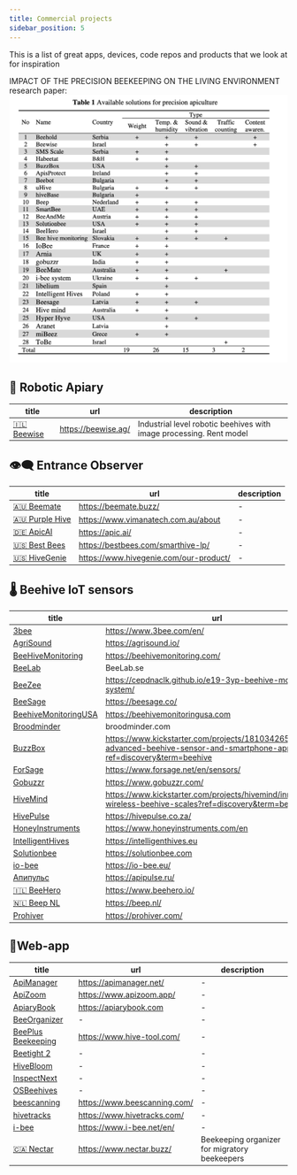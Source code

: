 ```yaml
---
title: Commercial projects
sidebar_position: 5
---
```



This is a list of great apps, devices, code repos and products that we look at for inspiration

IMPACT OF THE PRECISION BEEKEEPING ON THE LIVING ENVIRONMENT research paper:
![](img/Screenshot%202025-09-17%20at%2012.07.24.png)


## 🪬 Robotic Apiary

<!-- QueryToSerialize: table WITHOUT ID "[" + default(title, file.name) + "]" + default( "("+  replace(replace(file.path, "research/Competition/", ""),  " ", "%20") + ")", "")  as title, url, description FROM "research/Competition" WHERE file.name != "Competition" AND products="🪬 Robotic Apiary" SORT priority asc -->
<!-- SerializedQuery: table WITHOUT ID "[" + default(title, file.name) + "]" + default( "("+  replace(replace(file.path, "research/Competition/", ""),  " ", "%20") + ")", "")  as title, url, description FROM "research/Competition" WHERE file.name != "Competition" AND products="🪬 Robotic Apiary" SORT priority asc -->

| title                             | url                 | description                                                         |
| --------------------------------- | ------------------- | ------------------------------------------------------------------- |
| [🇮🇱 Beewise](🇮🇱%20Beewise.md) | https://beewise.ag/ | Industrial level robotic beehives with image processing. Rent model |
<!-- SerializedQuery END -->


## 👁️‍🗨️ Entrance Observer

<!-- QueryToSerialize: table WITHOUT ID "[" + default(title, file.name) + "]" + default( "("+  replace(replace(file.path, "research/Competition/", ""), " ", "%20") + ")", "") as title, url, description FROM "research/Competition" WHERE file.name != "Competition" AND products = "👁️‍🗨️ Entrance Observer" SORT priority asc -->
<!-- SerializedQuery: table WITHOUT ID "[" + default(title, file.name) + "]" + default( "("+  replace(replace(file.path, "research/Competition/", ""), " ", "%20") + ")", "") as title, url, description FROM "research/Competition" WHERE file.name != "Competition" AND products = "👁️‍🗨️ Entrance Observer" SORT priority asc -->

| title                                       | url                                    | description |
| ------------------------------------------- | -------------------------------------- | ----------- |
| [🇦🇺 Beemate](🇦🇺%20Beemate.md)           | https://beemate.buzz/                  | \-          |
| [🇦🇺 Purple Hive](🇦🇺%20Purple%20Hive.md) | https://www.vimanatech.com.au/about    | \-          |
| [🇩🇪 ApicAI](🇩🇪%20ApicAI.md)             | https://apic.ai/                       | \-          |
| [🇺🇸 Best Bees](🇺🇸%20Best%20Bees.md)     | https://bestbees.com/smarthive-lp/     | \-          |
| [🇺🇸 HiveGenie](🇺🇸%20HiveGenie.md)       | https://www.hivegenie.com/our-product/ | \-          |
<!-- SerializedQuery END -->

## 🌡️ Beehive IoT sensors

<!-- QueryToSerialize: table WITHOUT ID "[" + default(title, file.name) + "]" + default( "("+  replace(replace(file.path, "research/Competition/", ""), " ",  "%20") + ")", "")  as title, url, description FROM "research/Competition" WHERE file.name != "Competition" AND products="🌡️ Beehive IoT sensors"  SORT priority asc -->
<!-- SerializedQuery: table WITHOUT ID "[" + default(title, file.name) + "]" + default( "("+  replace(replace(file.path, "research/Competition/", ""), " ",  "%20") + ")", "")  as title, url, description FROM "research/Competition" WHERE file.name != "Competition" AND products="🌡️ Beehive IoT sensors"  SORT priority asc -->

| title                                           | url                                                                                                                          | description |
| ----------------------------------------------- | ---------------------------------------------------------------------------------------------------------------------------- | ----------- |
| [3bee](3bee.md)                                 | https://www.3bee.com/en/                                                                                                     | \-          |
| [AgriSound](AgriSound.md)                       | https://agrisound.io/                                                                                                        | \-          |
| [BeeHiveMonitoring](BeeHiveMonitoring.md)       | https://beehivemonitoring.com/                                                                                               | \-          |
| [BeeLab](BeeLab.md)                             | BeeLab.se                                                                                                                    | \-          |
| [BeeZee](BeeZee.md)                             | https://cepdnaclk.github.io/e19-3yp-beehive-monitoring-system/                                                               | \-          |
| [BeeSage](BeeSage.md)                           | https://beesage.co/                                                                                                          | \-          |
| [BeehiveMonitoringUSA](BeehiveMonitoringUSA.md) | https://beehivemonitoringusa.com                                                                                             | \-          |
| [Broodminder](Broodminder.md)                   | broodminder.com                                                                                                              | \-          |
| [BuzzBox](BuzzBox.md)                           | https://www.kickstarter.com/projects/181034265/buzzbox-advanced-beehive-sensor-and-smartphone-app?ref=discovery&term=beehive | \-          |
| [ForSage](ForSage.md)                           | https://www.forsage.net/en/sensors/                                                                                          | \-          |
| [Gobuzzr](Gobuzzr.md)                           | https://www.gobuzzr.com/                                                                                                     | \-          |
| [HiveMind](HiveMind.md)                         | https://www.kickstarter.com/projects/hivemind/innovative-wireless-beehive-scales?ref=discovery&term=beehive                  | \-          |
| [HivePulse](HivePulse.md)                       | https://hivepulse.co.za/                                                                                                     | \-          |
| [HoneyInstruments](HoneyInstruments.md)         | https://www.honeyinstruments.com/en                                                                                          | \-          |
| [IntelligentHives](IntelligentHives.md)         | https://intelligenthives.eu                                                                                                  | \-          |
| [Solutionbee](Solutionbee.md)                   | https://solutionbee.com                                                                                                      | \-          |
| [io-bee](io-bee.md)                             | https://io-bee.eu/                                                                                                           | \-          |
| [Апипульс](Апипульс.md)                         | https://apipulse.ru/                                                                                                         | \-          |
| [🇮🇱 BeeHero](🇮🇱%20BeeHero.md)               | https://www.beehero.io/                                                                                                      | \-          |
| [🇳🇱 Beep NL](🇳🇱%20Beep%20NL.md)             | https://beep.nl/                                                                                                             | \-          |
| [Prohiver](Prohiver.md)                         | https://prohiver.com/                                                                                                        | \-          |
<!-- SerializedQuery END -->

## 📱Web-app

<!-- QueryToSerialize: table WITHOUT ID "[" + default(title, file.name) + "]" + default( "("+  replace(replace(file.path, "research/Competition/", ""), " ",  "%20") + ")", "")  as title, url, description FROM "research/Competition" WHERE file.name != "Competition" AND products="📱Web-app"  SORT priority asc -->
<!-- SerializedQuery: table WITHOUT ID "[" + default(title, file.name) + "]" + default( "("+  replace(replace(file.path, "research/Competition/", ""), " ",  "%20") + ")", "") as title, url, description FROM "research/Competition" WHERE file.name != "Competition" AND products="📱Web-app"  SORT priority asc -->

| title                                         | url                          | description                                   |
| --------------------------------------------- | ---------------------------- | --------------------------------------------- |
| [ApiManager](ApiManager.md)                   | https://apimanager.net/      | \-                                            |
| [ApiZoom](ApiZoom.md)                         | https://www.apizoom.app/     | \-                                            |
| [ApiaryBook](ApiaryBook.md)                   | https://apiarybook.com       | \-                                            |
| [BeeOrganizer](BeeOrganizer.md)               | \-                           | \-                                            |
| [BeePlus Beekeeping](BeePlus%20Beekeeping.md) | https://www.hive-tool.com/   | \-                                            |
| [Beetight 2](Beetight%202.md)                 | \-                           | \-                                            |
| [HiveBloom](HiveBloom.md)                     | \-                           | \-                                            |
| [InspectNext](InspectNext.md)                 | \-                           | \-                                            |
| [OSBeehives](OSBeehives.md)                   | \-                           | \-                                            |
| [beescanning](beescanning.md)                 | https://www.beescanning.com/ | \-                                            |
| [hivetracks](hivetracks.md)                   | https://www.hivetracks.com/  | \-                                            |
| [i-bee](i-bee.md)                             | https://www.i-bee.net/en/    | \-                                            |
| [🇨🇦 Nectar](🇨🇦%20Nectar.md)               | https://www.nectar.buzz/     | Beekeeping organizer for migratory beekeepers |
<!-- SerializedQuery END -->


